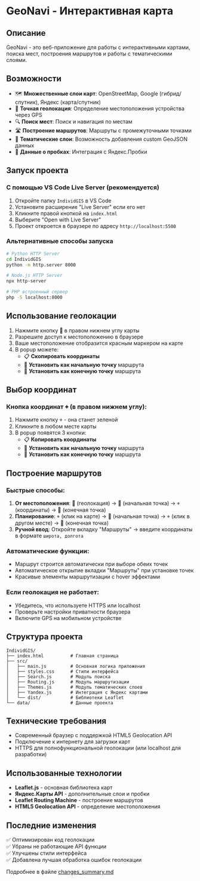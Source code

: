 # GeoNavi - Интерактивная карта

## Описание
GeoNavi - это веб-приложение для работы с интерактивными картами, поиска мест, построения маршрутов и работы с тематическими слоями.

## Возможности
- 🗺️ **Множественные слои карт**: OpenStreetMap, Google (гибрид/спутник), Яндекс (карта/спутник)
- 📍 **Точная геолокация**: Определение местоположения устройства через GPS
- 🔍 **Поиск мест**: Поиск и навигация по местам
- 🛣️ **Построение маршрутов**: Маршруты с промежуточными точками
- 🎨 **Тематические слои**: Возможность добавления custom GeoJSON данных
- 🚦 **Данные о пробках**: Интеграция с Яндекс.Пробки

## Запуск проекта

### С помощью VS Code Live Server (рекомендуется)
1. Откройте папку `IndividGIS` в VS Code
2. Установите расширение "Live Server" если его нет
3. Кликните правой кнопкой на `index.html`
4. Выберите "Open with Live Server"
5. Проект откроется в браузере по адресу `http://localhost:5500`

### Альтернативные способы запуска
```bash
# Python HTTP Server
cd IndividGIS
python -m http.server 8000

# Node.js HTTP Server  
npx http-server

# PHP встроенный сервер
php -S localhost:8000
```

## Использование геолокации
1. Нажмите кнопку 📍 в правом нижнем углу карты
2. Разрешите доступ к местоположению в браузере
3. Ваше местоположение отобразится красным маркером на карте
4. В popup можете:
   - 📋 **Скопировать координаты**
   - 🚀 **Установить как начальную точку** маршрута
   - 🏁 **Установить как конечную точку** маршрута

## Выбор координат
### Кнопка координат ⌖ (в правом нижнем углу):
1. Нажмите кнопку ⌖ - она станет зеленой
2. Кликните в любом месте карты
3. В popup появятся 3 кнопки:
   - 📋 **Копировать координаты**
   - 🚀 **Установить как начальную точку** маршрута
   - 🏁 **Установить как конечную точку** маршрута

## Построение маршрутов
### Быстрые способы:
1. **От местоположения**: 📍 (геолокация) → 🚀 (начальная точка) → ⌖ (координаты) → 🏁 (конечная точка)
2. **Планирование**: ⌖ (клик на карте) → 🚀 (начальная точка) → ⌖ (клик в другом месте) → 🏁 (конечная точка)
3. **Ручной ввод**: Откройте вкладку "Маршруты" → введите координаты в формате `широта, долгота`

### Автоматические функции:
- Маршрут строится автоматически при выборе обеих точек
- Автоматическое открытие вкладки "Маршруты" при установке точек
- Красивые элементы маршрутизации с hover эффектами

### Если геолокация не работает:
- Убедитесь, что используете HTTPS или localhost
- Проверьте настройки приватности браузера
- Включите GPS на мобильном устройстве

## Структура проекта
```
IndividGIS/
├── index.html          # Главная страница
├── src/
│   ├── main.js         # Основная логика приложения
│   ├── styles.css      # Стили интерфейса
│   ├── Search.js       # Модуль поиска
│   ├── Routing.js      # Модуль маршрутизации
│   ├── Themes.js       # Модуль тематических слоев
│   ├── Yandex.js       # Интеграция с Яндекс картами
│   └── dist/           # Библиотеки Leaflet
└── data/               # Данные проекта
```

## Технические требования
- Современный браузер с поддержкой HTML5 Geolocation API
- Подключение к интернету для загрузки карт
- HTTPS для полнофункциональной геолокации (или localhost для разработки)

## Использованные технологии
- **Leaflet.js** - основная библиотека карт
- **Яндекс.Карты API** - дополнительные слои и пробки
- **Leaflet Routing Machine** - построение маршрутов
- **HTML5 Geolocation API** - определение местоположения

## Последние изменения
✅ Оптимизирован код геолокации  
✅ Убраны не работающие API функции  
✅ Улучшены стили интерфейса  
✅ Добавлена лучшая обработка ошибок геолокации  

Подробнее в файле [changes_summary.md](../docs/changes_summary.md)
